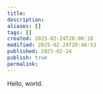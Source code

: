 ```yaml
---
title: 
description: 
aliases: []
tags: []
created: 2025-02-24T20:00:10
modified: 2025-02-24T20:46:53
published: 2025-02-24
publish: true
permalink:
---
```


Hello, world.
